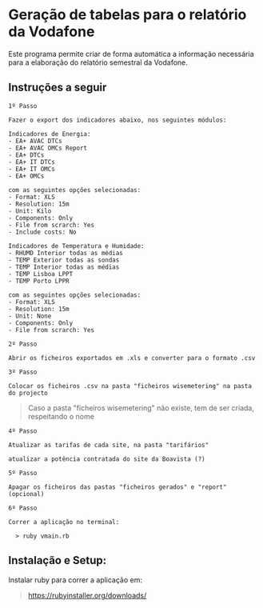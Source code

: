 # Geração de tabelas para o relatório da Vodafone #

Este programa permite criar de forma automática a informação necessária para a elaboração do relatório semestral da Vodafone.

## Instruções a seguir ##

```
1º Passo

Fazer o export dos indicadores abaixo, nos seguintes módulos:

Indicadores de Energia:
- EA+ AVAC DTCs
- EA+ AVAC OMCs Report
- EA+ DTCs
- EA+ IT DTCs
- EA+ IT OMCs
- EA+ OMCs

com as seguintes opções selecionadas:
- Format: XLS
- Resolution: 15m
- Unit: Kilo
- Components: Only
- File from scrarch: Yes
- Include costs: No

Indicadores de Temperatura e Humidade:
- RHUMD Interior todas as médias
- TEMP Exterior todas as sondas
- TEMP Interior todas as médias
- TEMP Lisboa LPPT
- TEMP Porto LPPR

com as seguintes opções selecionadas:
- Format: XLS
- Resolution: 15m
- Unit: None
- Components: Only
- File from scrarch: Yes
```

```
2º Passo

Abrir os ficheiros exportados em .xls e converter para o formato .csv
```

```
3º Passo

Colocar os ficheiros .csv na pasta "ficheiros wisemetering" na pasta do projecto
```
> Caso a pasta "ficheiros wisemetering" não existe, tem de ser criada, respeitando o nome

```
4º Passo

Atualizar as tarifas de cada site, na pasta "tarifários"

atualizar a potência contratada do site da Boavista (?)
```

```
5º Passo

Apagar os ficheiros das pastas "ficheiros gerados" e "report" (opcional)
```

```
6º Passo

Correr a aplicação no terminal:

  > ruby vmain.rb
```


## Instalação e Setup: ##

Instalar ruby para correr a aplicação em:

> https://rubyinstaller.org/downloads/
